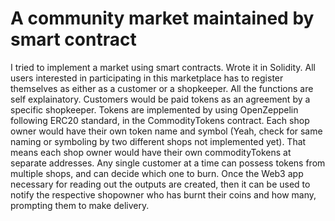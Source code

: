 # A community market maintained by smart contract
I tried to implement a market using smart contracts. Wrote it in Solidity. All users interested in participating in this marketplace has to register themselves as either as a customer or a shopkeeper. All the functions are self explainatory. Customers would be paid tokens as an agreement by a specific shopkeeper. 
Tokens are implemented by using OpenZeppelin following ERC20 standard, in the CommodityTokens contract. Each shop owner would have their own token name and symbol (Yeah, check for same naming or symboling by two different shops not implemented yet). That means each shop owner would have their own commodityTokens at separate addresses. Any single customer at a time can possess tokens from multiple shops, and can decide which one to burn. Once the Web3 app necessary for reading out the outputs are created, then it can be used to notify the respective shopowner who has burnt their coins and how many, prompting them to make delivery.